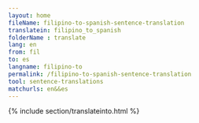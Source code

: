 ```yaml
---
layout: home
fileName: filipino-to-spanish-sentence-translation
translatein: filipino_to_spanish
folderName : translate
lang: en
from: fil
to: es
langname: filipino-to
permalink: /filipino-to-spanish-sentence-translation
tool: sentence-translations
matchurls: en&&es
---
```

{% include section/translateinto.html %}
